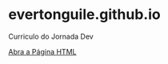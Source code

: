 # evertonguile.github.io
Curriculo do Jornada Dev

[Abra a Página HTML](https://github.com/EvertonGuile/evertonguile.github.io/blob/main/index.html)
